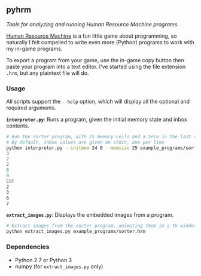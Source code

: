 ## pyhrm
*Tools for analyzing and running Human Resource Machine programs.*

[Human Resource Machine](http://tomorrowcorporation.com/humanresourcemachine)
is a fun little game about programming, so naturally I felt compelled
to write even more (Python) programs to work with my in-game programs.

To export a program from your game,
use the in-game copy button then paste your program into a text editor.
I've started using the file extension `.hrm`, but any plaintext file will do.

###  Usage

All scripts support the `--help` option,
which will display all the optional and required arguments.

**`interpreter.py`**: Runs a program, given the initial memory state and inbox contents.

```bash
# Run the sorter program, with 25 memory cells and a zero in the last cell.
# By default, inbox values are given on stdin, one per line
python interpreter.py --initmem 24 0 --memsize 25 example_programs/sorter.hrm <<EOF
3
7
2
6
0
EOF
2
3
6
7
```

**`extract_images.py`**: Displays the embedded images from a program.

```bash
# Extract images from the sorter program, animating them in a Tk window.
python extract_images.py example_programs/sorter.hrm
```

### Dependencies

 * Python 2.7 or Python 3
 * numpy (for `extract_images.py` only)

